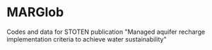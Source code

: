 # MARGlob
Codes and data for STOTEN publication "Managed aquifer recharge implementation criteria to achieve water sustainability"
